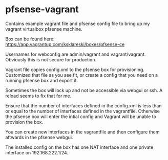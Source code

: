 # pfsense-vagrant
Contains example vagrant file and pfsense config file to bring up my vagrant virtualbox pfsense machine.

Box can be found here: https://app.vagrantup.com/ksklareski/boxes/pfsense-ce

Usernames for webconfig are admin/vagrant and vagrant/vagrant. Obviously this is not secure for production.

Vagrant file copies config.xml to the pfsense box for provisioning. Customized that file as you see fit, or create a config that you need on a running pfsense box and export it.

Sometimes the box will lock up and not be accessible via webgui or ssh. A reload seems to fix that for me.

Ensure that the number of interfaces defined in the config.xml is less than or equal to the number of interfaces defined in the vagrantfile. Otherwise the pfsense box will enter the intial config and Vagrant will be unable to provision the box.

You can create new interfaces in the vagrantfile and then configure them aftwards in the pfsense webgui.

The installed config on the box has one NAT interface and one private interface on 192.168.222.1/24.